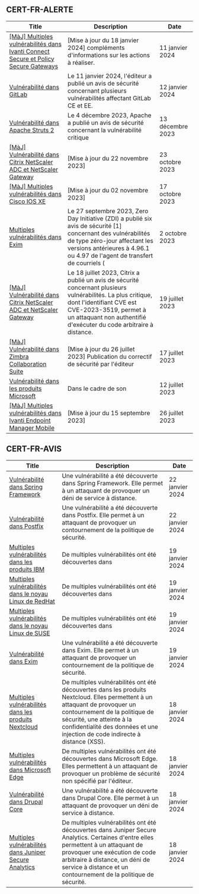 
## CERT-FR-ALERTE
|Title|Description|Date|
|---|---|---|
| [[MàJ] Multiples vulnérabilités dans Ivanti Connect Secure et Policy Secure Gateways](https://www.cert.ssi.gouv.fr/alerte/CERTFR-2024-ALE-001/) | [Mise à jour du 18 janvier 2024] compléments d'informations sur les actions à réaliser. | 11 janvier 2024 |
| [Vulnérabilité dans GitLab](https://www.cert.ssi.gouv.fr/alerte/CERTFR-2024-ALE-002/) | Le 11 janvier 2024, l'éditeur a publié un avis de sécurité concernant plusieurs vulnérabilités affectant GitLab CE et EE. | 12 janvier 2024 |
| [Vulnérabilité dans Apache Struts 2](https://www.cert.ssi.gouv.fr/alerte/CERTFR-2023-ALE-013/) | Le 4 décembre 2023, Apache a publié un avis de sécurité concernant la vulnérabilité critique  | 13 décembre 2023 |
| [[MàJ] Vulnérabilité dans Citrix NetScaler ADC et NetScaler Gateway](https://www.cert.ssi.gouv.fr/alerte/CERTFR-2023-ALE-012/) | [Mise à jour du 22 novembre 2023] | 23 octobre 2023 |
| [[MàJ] Multiples vulnérabilités dans Cisco IOS XE](https://www.cert.ssi.gouv.fr/alerte/CERTFR-2023-ALE-011/) | [Mise à jour du 02 novembre 2023] | 17 octobre 2023 |
| [Multiples vulnérabilités dans Exim](https://www.cert.ssi.gouv.fr/alerte/CERTFR-2023-ALE-010/) | Le 27 septembre 2023, Zero Day Initiative (ZDI) a publié six avis de sécurité [1] concernant des vulnérabilités de type zéro-jour affectant les versions antérieures à 4.96.1 ou 4.97 de l'agent de transfert de courriels ( | 2 octobre 2023 |
| [[MàJ] Vulnérabilité dans Citrix NetScaler ADC et NetScaler Gateway](https://www.cert.ssi.gouv.fr/alerte/CERTFR-2023-ALE-008/) | Le 18 juillet 2023, Citrix a publié un avis de sécurité concernant plusieurs vulnérabilités. La plus critique, dont l'identifiant CVE est CVE-2023-3519, permet à un attaquant non authentifié d'exécuter du code arbitraire à distance. | 19 juillet 2023 |
| [[MàJ] Vulnérabilité dans Zimbra Collaboration Suite](https://www.cert.ssi.gouv.fr/alerte/CERTFR-2023-ALE-007/) | [Mise à jour du 26 juillet 2023] Publication du correctif de sécurité par l'éditeur | 17 juillet 2023 |
| [Vulnérabilité dans les produits Microsoft](https://www.cert.ssi.gouv.fr/alerte/CERTFR-2023-ALE-006/) | Dans le cadre de son  | 12 juillet 2023 |
| [[MàJ] Multiples vulnérabilités dans Ivanti Endpoint Manager Mobile](https://www.cert.ssi.gouv.fr/alerte/CERTFR-2023-ALE-009/) | [Mise à jour du 15 septembre 2023]  | 26 juillet 2023 |
## CERT-FR-AVIS
|Title|Description|Date|
|---|---|---|
| [Vulnérabilité dans Spring Framework](https://www.cert.ssi.gouv.fr/avis/CERTFR-2024-AVI-0059/) | Une vulnérabilité a été découverte dans Spring Framework. Elle permet à un attaquant de provoquer un déni de service à distance. | 22 janvier 2024 |
| [Vulnérabilité dans Postfix](https://www.cert.ssi.gouv.fr/avis/CERTFR-2024-AVI-0058/) | Une vulnérabilité a été découverte dans Postfix. Elle permet à un attaquant de provoquer un contournement de la politique de sécurité. | 22 janvier 2024 |
| [Multiples vulnérabilités dans les produits IBM](https://www.cert.ssi.gouv.fr/avis/CERTFR-2024-AVI-0057/) | De multiples vulnérabilités ont été découvertes dans  | 19 janvier 2024 |
| [Multiples vulnérabilités dans le noyau Linux de RedHat](https://www.cert.ssi.gouv.fr/avis/CERTFR-2024-AVI-0056/) | De multiples vulnérabilités ont été découvertes dans  | 19 janvier 2024 |
| [Multiples vulnérabilités dans le noyau Linux de SUSE](https://www.cert.ssi.gouv.fr/avis/CERTFR-2024-AVI-0055/) | De multiples vulnérabilités ont été découvertes dans  | 19 janvier 2024 |
| [Vulnérabilité dans Exim](https://www.cert.ssi.gouv.fr/avis/CERTFR-2024-AVI-0054/) | Une vulnérabilité a été découverte dans Exim. Elle permet à un attaquant de provoquer un contournement de la politique de sécurité. | 19 janvier 2024 |
| [Multiples vulnérabilités dans les produits Nextcloud](https://www.cert.ssi.gouv.fr/avis/CERTFR-2024-AVI-0053/) | De multiples vulnérabilités ont été découvertes dans les produits Nextcloud. Elles permettent à un attaquant de provoquer un contournement de la politique de sécurité, une atteinte à la confidentialité des données et une injection de code indirecte à distance (XSS). | 18 janvier 2024 |
| [Multiples vulnérabilités dans Microsoft Edge](https://www.cert.ssi.gouv.fr/avis/CERTFR-2024-AVI-0052/) | De multiples vulnérabilités ont été découvertes dans Microsoft Edge. Elles permettent à un attaquant de provoquer un problème de sécurité non spécifié par l'éditeur. | 18 janvier 2024 |
| [Vulnérabilité dans Drupal Core](https://www.cert.ssi.gouv.fr/avis/CERTFR-2024-AVI-0051/) | Une vulnérabilité a été découverte dans Drupal Core. Elle permet à un attaquant de provoquer un déni de service à distance. | 18 janvier 2024 |
| [Multiples vulnérabilités dans Juniper Secure Analytics](https://www.cert.ssi.gouv.fr/avis/CERTFR-2024-AVI-0050/) | De multiples vulnérabilités ont été découvertes dans Juniper Secure Analytics. Certaines d'entre elles permettent à un attaquant de provoquer une exécution de code arbitraire à distance, un déni de service à distance et un contournement de la politique de sécurité. | 18 janvier 2024 |

